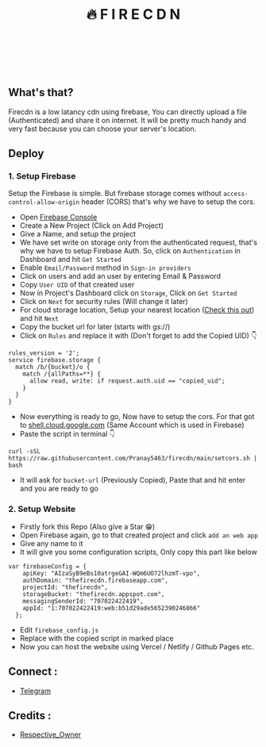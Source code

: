 <h1 align="center">
<br>

<b>🔥 F I R E C D N</b>

<br>
</h1>
<br>

## What's that?

Firecdn is a low latancy cdn using firebase, You can directly upload a file (Authenticated) and share it on internet. It will be pretty much handy and very fast because you can choose your server's location.

## Deploy


### 1. Setup Firebase

Setup the Firebase is simple. But firebase storage comes without `access-control-allow-origin` header (CORS) that's why we have to setup the cors.

- Open [Firebase Console](https://console.firebase.google.com/)
- Create a New Project (Click on Add Project)
- Give a Name, and setup the project
- We have set write on storage only from the authenticated request, that's why we have to setup Firebase Auth. So, click on `Authentication` in Dashboard and hit `Get Started`
- Enable `Email/Password` method in `Sign-in providers`
- Click on users and add an user by entering Email & Password
- Copy `User UID` of that created user
- Now in Project's Dashboard click on `Storage`, Click on `Get Started`
- Click on `Next` for security rules (Will change it later)
- For cloud storage location, Setup your nearest location ([Check this out](https://cloud.google.com/about/locations)) and hit `Next`
- Copy the bucket url for later (starts with gs://)
- Click on `Rules` and replace it with (Don't forget to add the Copied UID) 👇
```
rules_version = '2';
service firebase.storage {
  match /b/{bucket}/o {
    match /{allPaths=**} {
      allow read, write: if request.auth.uid == "copied_uid";
    }
  }
}
```
- Now everything is ready to go, Now have to setup the cors. For that got to [shell.cloud.google.com](https://shell.cloud.google.com/) (Same Account which is used in Firebase)
- Paste the script in terminal 👇
```
curl -sSL https://raw.githubusercontent.com/Pranay5463/firecdn/main/setcors.sh | bash
```
- It will ask for `bucket-url` (Previously Copied), Paste that and hit enter and you are ready to go

### 2. Setup Website

- Firstly fork this Repo (Also give a Star 😁)
- Open Firebase again, go to that created project and click `add an web app`
- Give any name to it
- It will give you some configuration scripts, Only copy this part like below
```
var firebaseConfig = {
    apiKey: "AIzaSyB9eBs10atrgeGAI-WQm6UO72lhzmT-vpo",
    authDomain: "thefirecdn.firebaseapp.com",
    projectId: "thefirecdn",
    storageBucket: "thefirecdn.appspot.com",
    messagingSenderId: "707022422419",
    appId: "1:707022422419:web:b51d29ade5652390246866"
  };
```
- Edit `firebase_config.js`
- Replace with the copied script in marked place
- Now you can host the website using Vercel / Netlify / Github Pages etc.

## Connect :
- [Telegram](https://t.me/ryen_py)


## Credits :
- [Respective_Owner]()
